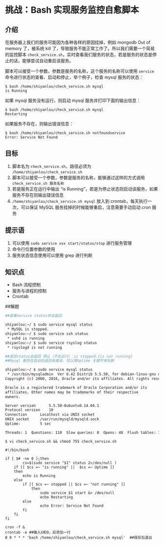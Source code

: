 # 挑战：Bash 实现服务监控自愈脚本

## 介绍

在服务器上我们的服务可能因为各种各样的原因挂掉，例如 mongodb Out of memory 了，被系统 kill 了，导致服务不能正常工作了。所以我们需要一个简易的监控脚本 `check_service.sh`，实时查看我们服务的状态，若是服务的状态是停止的话，能够尝试自动重启该服务。

脚本可以接受一个参数，参数是服务的名称，这个服务的名称可以使用 `service` 命令进行状态的查看、启动和停止，举个例子，检查 mysql 服务的状态：

```shell
$ bash /home/shiyanlou/check_service.sh mysql
is Running
```

如果 mysql 服务没有运行，则启动 mysql 服务并打印下面的输出信息：

```shell
$ bash /home/shiyanlou/check_service.sh mysql
Restarting
```

如果服务不存在，则输出错误信息：

```shell
$ bash /home/shiyanlou/check_service.sh notfoundservice
Error: Service Not Found
```

## 目标

1. 脚本名为 `check_service.sh`，路径必须为 `/home/shiyanlou/check_service.sh`
2. 脚本可以接受一个参数，参数是服务的名称，能够通过这样的方式调用 `check_service.sh 服务名称`
3. 若是服务正在运行中输出 “is Running”，若是为停止状态则启动该服务，如果服务不存在则输出错误信息
4. `/home/shiyanlou/check_service.sh mysql` 放入到 crontab，每天执行一次，可以保证 MySQL 服务挂掉的时候能够重启，注意需要手动启动 cron 服务

## 提示语

1. 可以使用 `sudo service xxx start/status/stop` 进行服务管理
2. 命令行位置参数的使用
3. 服务状态信息使用可以使用 grep 进行判断

## 知识点

- Bash 流程控制
- 服务与进程的控制
- Crontab

##解题

```bash
##查看service status状态返回

shiyanlou:~/ $ sudo service mysql status                                        [21:56:21]
 * MySQL is stopped.
shiyanlou:~/ $ sudo service ssh status                                          [21:56:23]
 * sshd is running
shiyanlou:~/ $ sudo service rsyslog status                                      [21:56:31]
 * rsyslogd is not running

##发现status会返回 停止（不在运行）：is stopped.(is not running)
##Mysql 服务在启动后返回有差异，可以用Uptime 关键字来判断

shiyanlou:~/ $ sudo service mysql status                                        [22:03:57]
 * /usr/bin/mysqladmin  Ver 8.42 Distrib 5.5.50, for debian-linux-gnu on x86_64
Copyright (c) 2000, 2016, Oracle and/or its affiliates. All rights reserved.

Oracle is a registered trademark of Oracle Corporation and/or its
affiliates. Other names may be trademarks of their respective
owners.

Server version		5.5.50-0ubuntu0.14.04.1
Protocol version	10
Connection		Localhost via UNIX socket
UNIX socket		/var/run/mysqld/mysqld.sock
Uptime:			5 sec

Threads: 1  Questions: 110  Slow queries: 0  Opens: 48  Flush tables: 1  Open tables: 41  Queries per second avg: 22.000

```



```shell
$ vi check_service.sh && chmod 755 check_service.sh

#!/bin/bash

if [ $# -ne 0 ];then
        cs=$(sudo service "$1" status 2>/dev/null )
    if [[ $cs =~ "is running" ||  $cs =~ Uptime ]] 
    then
        echo is Running
    else
        if [[ $cs =~ stopped || $cs =~ "not running" ]]
        	then
            	sudo service $1 start &> /dev/null
            	echo Restarting
        else
        		echo Error: Service Not Found
   		fi
    fi
fi

```

```shell
cron -f &
crontab -e ##输入G和O，后添加一行
0 0 * * * 'bash /home/shiyanlou/check_service.sh mysql'  ##保存后退出
```

